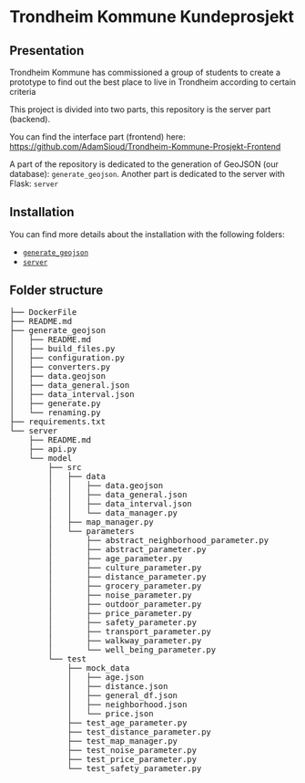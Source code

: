 # Trondheim Kommune Kundeprosjekt 

## Presentation
Trondheim Kommune has commissioned a group of students to create a prototype to find out the best place to live in Trondheim according to certain criteria

This project is divided into two parts, this repository is the server part (backend).

You can find the interface part (frontend) here: https://github.com/AdamSioud/Trondheim-Kommune-Prosjekt-Frontend

A part of the repository is dedicated to the generation of GeoJSON (our database): `generate_geojson`.
Another part is dedicated to the server with Flask: ``server``

## Installation
You can find more details about the installation with the following folders:
- [`generate_geojson`](/generate_geojson/README.md)
- [`server`](/server/README.md)

## Folder structure
<pre>
├── DockerFile
├── README.md
├── generate_geojson
│   ├── README.md
│   ├── build_files.py
│   ├── configuration.py
│   ├── converters.py
│   ├── data.geojson
│   ├── data_general.json
│   ├── data_interval.json
│   ├── generate.py
│   └── renaming.py
├── requirements.txt
└── server
    ├── README.md
    ├── api.py
    └── model
        ├── src
        │   ├── data
        │   │   ├── data.geojson
        │   │   ├── data_general.json
        │   │   ├── data_interval.json
        │   │   └── data_manager.py
        │   ├── map_manager.py
        │   └── parameters
        │       ├── abstract_neighborhood_parameter.py
        │       ├── abstract_parameter.py
        │       ├── age_parameter.py
        │       ├── culture_parameter.py
        │       ├── distance_parameter.py
        │       ├── grocery_parameter.py
        │       ├── noise_parameter.py
        │       ├── outdoor_parameter.py
        │       ├── price_parameter.py
        │       ├── safety_parameter.py
        │       ├── transport_parameter.py
        │       ├── walkway_parameter.py
        │       └── well_being_parameter.py
        └── test
            ├── mock_data
            │   ├── age.json
            │   ├── distance.json
            │   ├── general_df.json
            │   ├── neighborhood.json
            │   └── price.json
            ├── test_age_parameter.py
            ├── test_distance_parameter.py
            ├── test_map_manager.py
            ├── test_noise_parameter.py
            ├── test_price_parameter.py
            └── test_safety_parameter.py

</pre>
